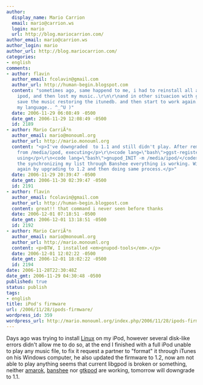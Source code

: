 ```yaml
---
author:
  display_name: Mario Carrion
  email: mario@carrion.ws
  login: mario
  url: http://blog.mariocarrion.com/
author_email: mario@carrion.ws
author_login: mario
author_url: http://blog.mariocarrion.com/
categories:
- english
comments:
- author: flavin
  author_email: fcolavin@gmail.com
  author_url: http://human-begin.blogspot.com
  content: "sometimes ago, same happend to me, i had to reinstall all again in the
    ipod, and then lost my music..\r\n\r\nand in other situacion with gtkpod i could
    save the music restoring the itunedb. and then start to work again.\r\n\r\n(sorry
    my language.. ^_^U )"
  date: 2006-11-29 06:08:49 -0500
  date_gmt: 2006-11-29 12:08:49 -0500
  id: 2189
- author: Mario CarriÃ³n
  author_email: mario@monouml.org
  author_url: http://mario.monouml.org
  content: "<p>I've downgraded  to 1.1 and still didn't play. After removing all files
    from /media/ipod, executing</p>\r\n<code lang=\"bash\">ggst-register-0.8</code>\r\n<p>and
    using</p>\r\n<code lang=\"bash\">gnupod_INIT -m /media/ipod/</code>\r\n<p>And
    the synchronizing my list through Banshee everything is working. Will try tomorrow
    again by upgrading to 1.2 and then doing same process.</p>"
  date: 2006-11-29 20:39:47 -0500
  date_gmt: 2006-11-30 02:39:47 -0500
  id: 2191
- author: flavin
  author_email: fcolavin@gmail.com
  author_url: http://human-begin.blogpost.com
  content: great!! that command i never seen before thanks
  date: 2006-12-01 07:18:51 -0500
  date_gmt: 2006-12-01 13:18:51 -0500
  id: 2192
- author: Mario CarriÃ³n
  author_email: mario@monouml.org
  author_url: http://mario.monouml.org
  content: <p>BTW, I installed <em>gnupod-tools</em>.</p>
  date: 2006-12-01 12:02:22 -0500
  date_gmt: 2006-12-01 18:02:22 -0500
  id: 2194
date: 2006-11-28T22:30:48Z
date_gmt: 2006-11-29 04:30:48 -0500
published: true
status: publish
tags:
- english
title: iPod's firmware
url: /2006/11/28/ipods-firmware/
wordpress_id: 359
wordpress_url: http://mario.monouml.org/index.php/2006/11/28/ipods-firmware/
---
```


<p>Days ago was trying to install <a href="http://www.ipodlinux.org/">Linux</a> on my iPod, however several disk-like errors didn't allow me to do so, at the end I finished with a full iPod unable to play any music file, to fix it request a partner to "format" it through iTunes on his Windows computer, he also updated the firmware to 1.2, now am not able to play anything seems that current libgpod is broken or something, neither <a href="http://amarok.kde.org/">amarok</a>, <a href="http://banshee-project.org/Main_Page">banshee</a> nor <a href="http://www.gtkpod.org/about.html">gtkpod</a> are working, tomorrow will downgrade to 1.1.</p>
